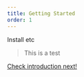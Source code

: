 ```yaml
---
title: Getting Started
order: 1
---
```


Install etc

> This is a test

[Check introduction next!](./index.md)
